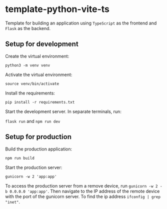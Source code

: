 # template-python-vite-ts

Template for building an application using `TypeScript` as the frontend and
`Flask` as the backend.

## Setup for development
Create the virtual environment:

```python3 -m venv venv```

Activate the virtual environment:

```source venv/bin/activate```

Install the requirements:

```pip install -r requirements.txt```

Start the development server. In separate terminals, run:

```flask run``` and  ```npm run dev```

## Setup for production

Build the production application:

```npm run build```

Start the production server:

```gunicorn -w 2 'app:app'```

To access the production server from a
remove device, run ```gunicorn -w 2 -b 0.0.0.0 'app:app'```.
Then navigate to the IP address of the remote
device with the port of the gunicorn server. To
find the ip address ```ifconfig | grep "inet"```.